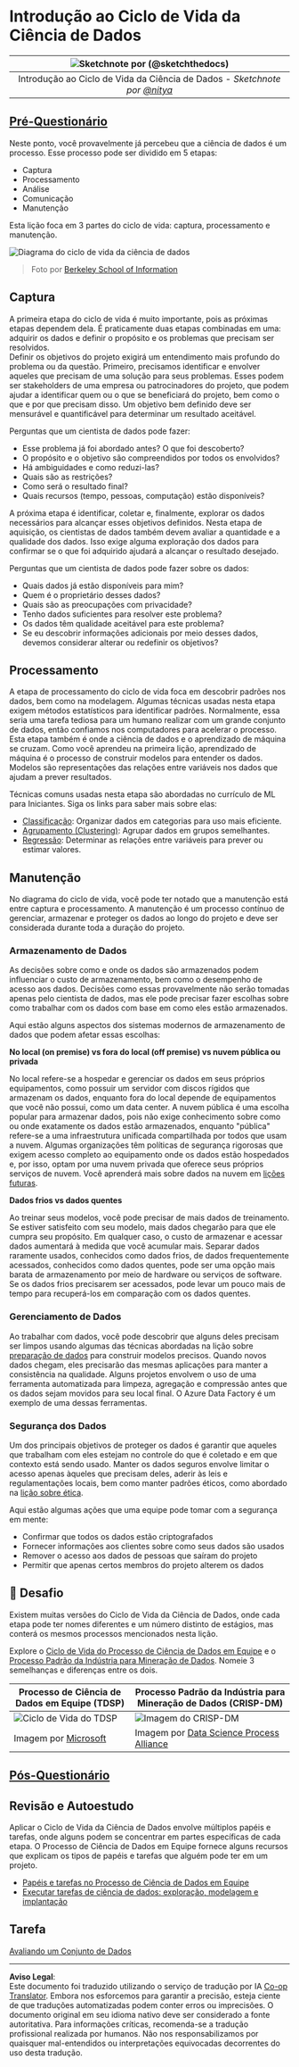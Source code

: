 <!--
CO_OP_TRANSLATOR_METADATA:
{
  "original_hash": "c368f8f2506fe56bca0f7be05c4eb71d",
  "translation_date": "2025-08-27T17:59:45+00:00",
  "source_file": "4-Data-Science-Lifecycle/14-Introduction/README.md",
  "language_code": "br"
}
-->
# Introdução ao Ciclo de Vida da Ciência de Dados

|![ Sketchnote por [(@sketchthedocs)](https://sketchthedocs.dev) ](../../sketchnotes/14-DataScience-Lifecycle.png)|
|:---:|
| Introdução ao Ciclo de Vida da Ciência de Dados - _Sketchnote por [@nitya](https://twitter.com/nitya)_ |

## [Pré-Questionário](https://red-water-0103e7a0f.azurestaticapps.net/quiz/26)

Neste ponto, você provavelmente já percebeu que a ciência de dados é um processo. Esse processo pode ser dividido em 5 etapas:

- Captura
- Processamento
- Análise
- Comunicação
- Manutenção

Esta lição foca em 3 partes do ciclo de vida: captura, processamento e manutenção.

![Diagrama do ciclo de vida da ciência de dados](../../../../translated_images/data-science-lifecycle.a1e362637503c4fb0cd5e859d7552edcdb4aa629a279727008baa121f2d33f32.br.jpg)
> Foto por [Berkeley School of Information](https://ischoolonline.berkeley.edu/data-science/what-is-data-science/)

## Captura

A primeira etapa do ciclo de vida é muito importante, pois as próximas etapas dependem dela. É praticamente duas etapas combinadas em uma: adquirir os dados e definir o propósito e os problemas que precisam ser resolvidos.  
Definir os objetivos do projeto exigirá um entendimento mais profundo do problema ou da questão. Primeiro, precisamos identificar e envolver aqueles que precisam de uma solução para seus problemas. Esses podem ser stakeholders de uma empresa ou patrocinadores do projeto, que podem ajudar a identificar quem ou o que se beneficiará do projeto, bem como o que e por que precisam disso. Um objetivo bem definido deve ser mensurável e quantificável para determinar um resultado aceitável.

Perguntas que um cientista de dados pode fazer:
- Esse problema já foi abordado antes? O que foi descoberto?
- O propósito e o objetivo são compreendidos por todos os envolvidos?
- Há ambiguidades e como reduzi-las?
- Quais são as restrições?
- Como será o resultado final?
- Quais recursos (tempo, pessoas, computação) estão disponíveis?

A próxima etapa é identificar, coletar e, finalmente, explorar os dados necessários para alcançar esses objetivos definidos. Nesta etapa de aquisição, os cientistas de dados também devem avaliar a quantidade e a qualidade dos dados. Isso exige alguma exploração dos dados para confirmar se o que foi adquirido ajudará a alcançar o resultado desejado.

Perguntas que um cientista de dados pode fazer sobre os dados:
- Quais dados já estão disponíveis para mim?
- Quem é o proprietário desses dados?
- Quais são as preocupações com privacidade?
- Tenho dados suficientes para resolver este problema?
- Os dados têm qualidade aceitável para este problema?
- Se eu descobrir informações adicionais por meio desses dados, devemos considerar alterar ou redefinir os objetivos?

## Processamento

A etapa de processamento do ciclo de vida foca em descobrir padrões nos dados, bem como na modelagem. Algumas técnicas usadas nesta etapa exigem métodos estatísticos para identificar padrões. Normalmente, essa seria uma tarefa tediosa para um humano realizar com um grande conjunto de dados, então confiamos nos computadores para acelerar o processo. Esta etapa também é onde a ciência de dados e o aprendizado de máquina se cruzam. Como você aprendeu na primeira lição, aprendizado de máquina é o processo de construir modelos para entender os dados. Modelos são representações das relações entre variáveis nos dados que ajudam a prever resultados.

Técnicas comuns usadas nesta etapa são abordadas no currículo de ML para Iniciantes. Siga os links para saber mais sobre elas:

- [Classificação](https://github.com/microsoft/ML-For-Beginners/tree/main/4-Classification): Organizar dados em categorias para uso mais eficiente.
- [Agrupamento (Clustering)](https://github.com/microsoft/ML-For-Beginners/tree/main/5-Clustering): Agrupar dados em grupos semelhantes.
- [Regressão](https://github.com/microsoft/ML-For-Beginners/tree/main/2-Regression): Determinar as relações entre variáveis para prever ou estimar valores.

## Manutenção

No diagrama do ciclo de vida, você pode ter notado que a manutenção está entre captura e processamento. A manutenção é um processo contínuo de gerenciar, armazenar e proteger os dados ao longo do projeto e deve ser considerada durante toda a duração do projeto.

### Armazenamento de Dados

As decisões sobre como e onde os dados são armazenados podem influenciar o custo de armazenamento, bem como o desempenho de acesso aos dados. Decisões como essas provavelmente não serão tomadas apenas pelo cientista de dados, mas ele pode precisar fazer escolhas sobre como trabalhar com os dados com base em como eles estão armazenados.

Aqui estão alguns aspectos dos sistemas modernos de armazenamento de dados que podem afetar essas escolhas:

**No local (on premise) vs fora do local (off premise) vs nuvem pública ou privada**

No local refere-se a hospedar e gerenciar os dados em seus próprios equipamentos, como possuir um servidor com discos rígidos que armazenam os dados, enquanto fora do local depende de equipamentos que você não possui, como um data center. A nuvem pública é uma escolha popular para armazenar dados, pois não exige conhecimento sobre como ou onde exatamente os dados estão armazenados, enquanto "pública" refere-se a uma infraestrutura unificada compartilhada por todos que usam a nuvem. Algumas organizações têm políticas de segurança rigorosas que exigem acesso completo ao equipamento onde os dados estão hospedados e, por isso, optam por uma nuvem privada que oferece seus próprios serviços de nuvem. Você aprenderá mais sobre dados na nuvem em [lições futuras](https://github.com/microsoft/Data-Science-For-Beginners/tree/main/5-Data-Science-In-Cloud).

**Dados frios vs dados quentes**

Ao treinar seus modelos, você pode precisar de mais dados de treinamento. Se estiver satisfeito com seu modelo, mais dados chegarão para que ele cumpra seu propósito. Em qualquer caso, o custo de armazenar e acessar dados aumentará à medida que você acumular mais. Separar dados raramente usados, conhecidos como dados frios, de dados frequentemente acessados, conhecidos como dados quentes, pode ser uma opção mais barata de armazenamento por meio de hardware ou serviços de software. Se os dados frios precisarem ser acessados, pode levar um pouco mais de tempo para recuperá-los em comparação com os dados quentes.

### Gerenciamento de Dados

Ao trabalhar com dados, você pode descobrir que alguns deles precisam ser limpos usando algumas das técnicas abordadas na lição sobre [preparação de dados](https://github.com/microsoft/Data-Science-For-Beginners/tree/main/2-Working-With-Data/08-data-preparation) para construir modelos precisos. Quando novos dados chegam, eles precisarão das mesmas aplicações para manter a consistência na qualidade. Alguns projetos envolvem o uso de uma ferramenta automatizada para limpeza, agregação e compressão antes que os dados sejam movidos para seu local final. O Azure Data Factory é um exemplo de uma dessas ferramentas.

### Segurança dos Dados

Um dos principais objetivos de proteger os dados é garantir que aqueles que trabalham com eles estejam no controle do que é coletado e em que contexto está sendo usado. Manter os dados seguros envolve limitar o acesso apenas àqueles que precisam deles, aderir às leis e regulamentações locais, bem como manter padrões éticos, como abordado na [lição sobre ética](https://github.com/microsoft/Data-Science-For-Beginners/tree/main/1-Introduction/02-ethics).

Aqui estão algumas ações que uma equipe pode tomar com a segurança em mente:
- Confirmar que todos os dados estão criptografados
- Fornecer informações aos clientes sobre como seus dados são usados
- Remover o acesso aos dados de pessoas que saíram do projeto
- Permitir que apenas certos membros do projeto alterem os dados

## 🚀 Desafio

Existem muitas versões do Ciclo de Vida da Ciência de Dados, onde cada etapa pode ter nomes diferentes e um número distinto de estágios, mas conterá os mesmos processos mencionados nesta lição.

Explore o [Ciclo de Vida do Processo de Ciência de Dados em Equipe](https://docs.microsoft.com/en-us/azure/architecture/data-science-process/lifecycle) e o [Processo Padrão da Indústria para Mineração de Dados](https://www.datascience-pm.com/crisp-dm-2/). Nomeie 3 semelhanças e diferenças entre os dois.

|Processo de Ciência de Dados em Equipe (TDSP)|Processo Padrão da Indústria para Mineração de Dados (CRISP-DM)|
|--|--|
|![Ciclo de Vida do TDSP](../../../../translated_images/tdsp-lifecycle2.e19029d598e2e73d5ef8a4b98837d688ec6044fe332c905d4dbb69eb6d5c1d96.br.png) | ![Imagem do CRISP-DM](../../../../translated_images/CRISP-DM.8bad2b4c66e62aa75278009e38e3e99902c73b0a6f63fd605a67c687a536698c.br.png) |
| Imagem por [Microsoft](https://docs.microsoft.comazure/architecture/data-science-process/lifecycle) | Imagem por [Data Science Process Alliance](https://www.datascience-pm.com/crisp-dm-2/) |

## [Pós-Questionário](https://red-water-0103e7a0f.azurestaticapps.net/quiz/27)

## Revisão e Autoestudo

Aplicar o Ciclo de Vida da Ciência de Dados envolve múltiplos papéis e tarefas, onde alguns podem se concentrar em partes específicas de cada etapa. O Processo de Ciência de Dados em Equipe fornece alguns recursos que explicam os tipos de papéis e tarefas que alguém pode ter em um projeto.

* [Papéis e tarefas no Processo de Ciência de Dados em Equipe](https://docs.microsoft.com/en-us/azure/architecture/data-science-process/roles-tasks)
* [Executar tarefas de ciência de dados: exploração, modelagem e implantação](https://docs.microsoft.com/en-us/azure/architecture/data-science-process/execute-data-science-tasks)

## Tarefa

[Avaliando um Conjunto de Dados](assignment.md)

---

**Aviso Legal**:  
Este documento foi traduzido utilizando o serviço de tradução por IA [Co-op Translator](https://github.com/Azure/co-op-translator). Embora nos esforcemos para garantir a precisão, esteja ciente de que traduções automatizadas podem conter erros ou imprecisões. O documento original em seu idioma nativo deve ser considerado a fonte autoritativa. Para informações críticas, recomenda-se a tradução profissional realizada por humanos. Não nos responsabilizamos por quaisquer mal-entendidos ou interpretações equivocadas decorrentes do uso desta tradução.